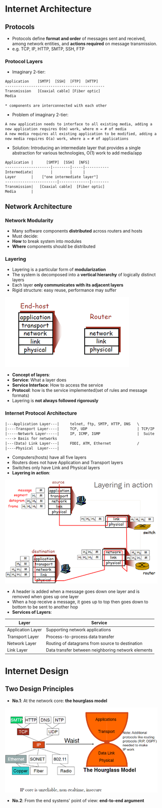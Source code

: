 # Internet Architecture
## Protocols
- Protocols define **format and order** of messages sent and received, among network entities, and **actions required** on message transmission.
- e.g. TCP, IP, HTTP, SMTP, SSH, FTP
### Protocol Layers
- Imaginary 2-tier:
```
Application    [SMTP]  [SSH]  [FTP]  [HTTP]
----------------------------------------------
Transmission   [Coaxial cable] [Fiber optic]
Media

* components are interconnected with each other
```
- Problem of imaginary 2-tier:

 ```
A new application needs to interface to all existing media, adding a new application requires O(m) work, where m = # of media
A new media requires all existing application to be modified, adding a new media requires O(a) work, where a = # of applications
 ```
- Solution: Introducing an intermediate layer that provides a single abstraction for various technologies, O(1) work to add media/app
```
Application |      [SMTP]  [SSH]  [NFS]
---------------------|--------|-----|-----------
Intermediate|        |        |     |
Layer       |    ["one intermediate layer"]
------------------------|--------------|--------
Transmission|   [Coaxial cable]  [Fiber optic]
Media       |
```
## Network Architecture
### Network Modularity
- Many software components **distributed** across routers and hosts
- Must decide:
 - **How** to break system into modules
 - **Where** components should be distributed

### Layering
- Layering is a particular form of **modularization**
- The system is decomposed into a **vertical hierarchy** of logically distinct layers
- Each layer **only communicates with its adjacent layers**
- Rigid structure: easy reuse, performance may suffer

<img src="layer.png"></img>

- **Concept of layers**:
 - **Service**: What a layer does
 - **Service Interface**: How to access the service
 - **Protocol**: how is the service implemented(set of rules and message formats)
- Layering is **not always followed rigorously**

### Internet Protocol Architecture
```
|---Application Layer---|     telnet, ftp, SMTP, HTTP, DNS   \
|----Transport Layer----|     TCP, UDP                       | TCP/IP   
|-----Network Layer-----|     IP, ICMP, IGMP                 |  Suite  ----> Basis for networks
|---(Data) Link Layer---|     FDDI, ATM, Ethernet            /
|----Physical  Layer----|
```
- Computers(hosts) have all five layers
- Routers does not have Application and Transport layers
- Switches only have Link and Physical layers
- **Layering in action**:

 <img src="action.png"></img>
 
 - A header is added when a message goes down one layer and is removed when goes up one layer
 - When a hop receive a message, it goes up to top then goes down to bottom to be sent to another hop
- **Services of Layers**:

 |Layer              | Service                                               |
 |-------------------|-------------------------------------------------------|
 |Application Layer  |Supporting network applications                        |
 |Transport Layer    |Process-to-process data transfer                       |
 |Network Layer      |Routing of datagrams from source to destination        |
 |Link Layer         |Data transfer between neighboring network elements     |

# Internet Design
## Two Design Principles
- **No.1**: At the network core: **the hourglass model**

<img src="hourglass.png"></img>

- **No.2**: From the end systems' point of view: **end-to-end argument**
